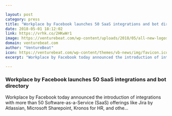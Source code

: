 ```yaml
---

layout: post
category: press
title: "Workplace by Facebook launches 50 SaaS integrations and bot directory"
date: 2018-05-01 18:12:02
link: https://vrhk.co/2HKwWr1
image: https://venturebeat.com/wp-content/uploads/2018/05/all-new-logos-2018.png?fit=3840%2C2160&strip=all
domain: venturebeat.com
author: "VentureBeat"
icon: https://venturebeat.com/wp-content/themes/vb-news/img/favicon.ico
excerpt: "Workplace by Facebook today announced the introduction of integrations with more than 50 Software-as-a-Service (SaaS) offerings like Jira by Atlassian, Microsoft Sharepoint, Kronos for HR, and othe…"

---
```


### Workplace by Facebook launches 50 SaaS integrations and bot directory

Workplace by Facebook today announced the introduction of integrations with more than 50 Software-as-a-Service (SaaS) offerings like Jira by Atlassian, Microsoft Sharepoint, Kronos for HR, and othe…